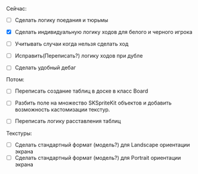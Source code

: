 Сейчас:
- [ ] Сделать логику поедания и тюрьмы
- [x] Сделать индивидуальную логику ходов для белого и черного игрока
- [ ] Учитывать случаи когда нельзя сделать ход
- [ ] Исправить(Переписать?) логику ходов при дубле
- [ ] Сделать удобный дебаг


Потом:
- [ ] Переписать создание таблиц в доске в класс Board
- [ ] Разбить поле на множество SKSpriteKit объектов и добавить возможность кастомизации текстур.
- [ ] Переписать логику расставления таблиц


Текстуры:
- [ ] Сделать стандартный формат (модель?) для Landscape ориентации экрана
- [ ] Сделать стандартный формат (модель?) для Portrait ориентации экрана 
